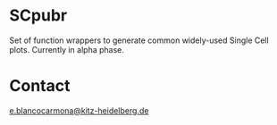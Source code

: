 # SCpubr

Set of function wrappers to generate common widely-used Single Cell plots. Currently in alpha phase.

# Contact
e.blancocarmona@kitz-heidelberg.de
